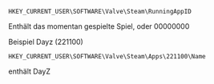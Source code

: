 ```
HKEY_CURRENT_USER\SOFTWARE\Valve\Steam\RunningAppID
```
Enthält das momentan gespielte Spiel, oder 00000000

Beispiel Dayz (221100)
```
HKEY_CURRENT_USER\SOFTWARE\Valve\Steam\Apps\221100\Name
```
enthält DayZ